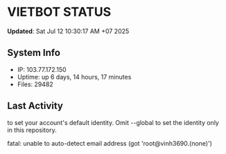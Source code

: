 # VIETBOT STATUS
**Updated**: Sat Jul 12 10:30:17 AM +07 2025

## System Info
- IP: 103.77.172.150
- Uptime: up 6 days, 14 hours, 17 minutes
- Files: 29482

## Last Activity

to set your account's default identity.
Omit --global to set the identity only in this repository.

fatal: unable to auto-detect email address (got 'root@vinh3690.(none)')
